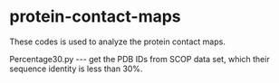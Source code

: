 protein-contact-maps
====================

These codes is used to analyze the protein contact maps.

Percentage30.py  ---  get the PDB IDs from SCOP data set, which their sequence identity is less than 30%.
